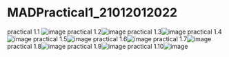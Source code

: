 # MADPractical1_21012012022
practical 1.1   ![image](https://user-images.githubusercontent.com/112079016/187256127-99fba22b-f020-45a7-848d-c0ab6031b5fe.png)
practical 1.2![image](https://user-images.githubusercontent.com/112079016/187256641-6a83c632-6a6e-4214-83be-8e30aa50252b.png)
practical 1.3![image](https://user-images.githubusercontent.com/112079016/187257532-f6530283-763f-4ec0-84d5-c0b2a1941457.png)
practical 1.4![image](https://user-images.githubusercontent.com/112079016/187257915-85a77f77-e2c6-42d1-898d-b1267c45cd87.png)
practical 1.5![image](https://user-images.githubusercontent.com/112079016/187258113-aee249c5-9073-4b7b-a659-0de2a1bd8627.png)
practical 1.6![image](https://user-images.githubusercontent.com/112079016/187258364-b9d5f129-382a-4159-9ad1-9421c12aae42.png)
practical 1.7![image](https://user-images.githubusercontent.com/112079016/187258575-2f635059-b74a-43f1-9e6d-eb8193f948b4.png)
practical 1.8![image](https://user-images.githubusercontent.com/112079016/187259007-ff95891f-ad43-4b0d-b74f-24d14483814c.png)
practical 1.9![image](https://user-images.githubusercontent.com/112079016/187259493-0e8f701d-75b2-4541-b5e5-6d65a8885248.png)
practical 1.10![image](https://user-images.githubusercontent.com/112079016/187259738-13b83dc6-8491-406c-89d5-092f6fb7a886.png)

